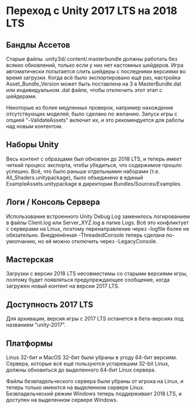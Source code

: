 Переход с Unity 2017 LTS на 2018 LTS
=============================================

Бандлы Ассетов
-------------

Старые файлы .unity3d/.content/.masterbundle должны работать без всяких обновлений, только если у них нет кастомных шейдеров. Игра автоматически попытается слить шейдеры с последними версиями во время загрузки. Когда всё было экспортировано ещё раз, настройка Asset_Bundle_Version может быть поставлена на 3 в MasterBundle.dat или индивидуальном .dat файле, чтобы отключить этот этап с шейдерами.

Некоторые из более медленных проверок, например нахождение отсутствующих моделей, было сделано по желанию. Запуск игры с опцией "-ValidateAssets" включит их, и это рекомендуется для работы над новым контентом.

Наборы Unity
--------------

Весь контент с образцами был обновлен до 2018 LTS, и теперь имеет четкий процесс экспорта, чтобы убедиться, что содержимое прошло успешно. Всё, что было раньше отдельнымин наборами (т.е. All_Shaders.unitypackage), было объединено в единый ExampleAssets.unitypackage в директории Bundles/Sources/Examples.

Логи / Консоль Сервера
------------------------

Использование встроенного Unity Debug.Log заменилось логированием в файлы Client.log или Server_XYZ.log в папке Logs. Всё это конфликтует с серверами на Linux, поэтому перенаправление через -logfile более не обязательно. Внедренённая -ThreadedConsole теперь сделана по-умолчанию, но её можно отключить через -LegacyConsole.

Мастерская
--------

Загрузки с версии 2018 LTS несовместимы со старыми версиями игры, поэтому будет появляться предупреждающее сообщение, когда загружен новый контент на версии 2017 LTS.

Доступность 2017 LTS
-------------------

Для архивации, версия игры с 2017 LTS останется в бета-версиях под названием "unity-2017".

Платформы
---------

Linus 32-бит и MacOS 32-бит были убраны в угоду 64-бит версиям. Сервера, которые всё ещё пользуются устаревшим 32-bit Linux, должны обновиться до выделенного 64-бит Linux сервера.

Файлы безвладельческого сервера были убраны от игрока на Linux, и теперь только имеются на выделенном сервере Linux. Безвладельческий режим Windows теперь поддерживает 2018 LTS, и доступен на выделенном сервере Windows.
